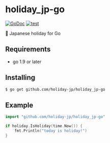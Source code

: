 # holiday_jp-go

[![GoDoc](https://godoc.org/github.com/holiday-jp/holiday_jp-go?status.svg)](https://godoc.org/github.com/holiday-jp/holiday_jp-go) [![test](https://github.com/holiday-jp/holiday_jp-go/workflows/test/badge.svg)](https://github.com/holiday-jp/holiday_jp-go/actions)

🎌 Japanese holiday for Go

## Requirements
* go 1.9 or later

## Installing

```bash
$ go get github.com/holiday-jp/holiday_jp-go
```

## Example

```go
import "github.com/holiday-jp/holiday_jp-go"

if holiday.IsHoliday(time.Now()) {
    fmt.Println("today is holiday!")
}
```
